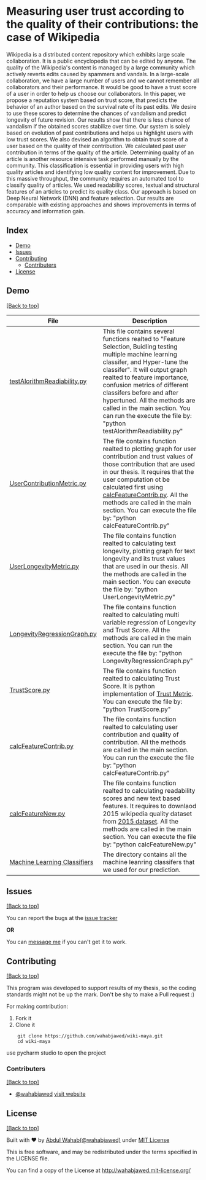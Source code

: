 # Measuring user trust according to the quality of their contributions: the case of Wikipedia

Wikipedia is a distributed content repository which exhibits large scale collaboration. It is a
public encyclopedia that can be edited by anyone. The quality of the Wikipedia&#39;s content is
managed by a large community which actively reverts edits caused by spammers and
vandals. In a large-scale collaboration, we have a large number of users and we cannot
remember all collaborators and their performance. It would be good to have a trust score of
a user in order to help us choose our collaborators. In this paper, we propose a reputation
system based on trust score, that predicts the behavior of an author based on the survival
rate of its past edits. We desire to use these scores to determine the chances of vandalism
and predict longevity of future revision. Our results show that there is less chance of
vandalism if the obtained scores stabilize over time. Our system is solely based on evolution
of past contributions and helps us highlight users with low trust scores.
We also devised an algorithm to obtain trust score of a user based on the quality of their
contribution. We calculated past user contribution in terms of the quality of the article.
Determining quality of an article is another resource intensive task performed manually by
the community. This classification is essential in providing users with high quality articles
and identifying low quality content for improvement. Due to this massive throughput, the
community requires an automated tool to classify quality of articles. We used readability
scores, textual and structural features of an articles to predict its quality class. Our approach
is based on Deep Neural Network (DNN) and feature selection. Our results are comparable
with existing approaches and shows improvements in terms of accuracy and information
gain.

## Index

- [Demo](https://github.com/wahabjawed/wiki-maya#demo)
- [Issues](https://github.com/wahabjawed/wiki-maya#issues)
- [Contributing](https://github.com/wahabjawed/wiki-maya#contributing)
  - [Contributers](https://github.com/wahabjawed/wiki-maya#contributers)
- [License](https://github.com/wahabjawed/wiki-maya#license)


## Demo

[[Back to top]](https://github.com/wahabjawed/wiki-maya#index)

File | Description 
--- | ---
[testAlorithmReadiability.py](https://github.com/wahabjawed/wiki-maya/blob/master/script/testAlorithmReadiability.py) | This file contains several functions realted to "Feature Selection, Buidling testing multiple machine learning classifer, and Hyper-tune the classifer". It will output graph realted to feature importance, confusion metrics of different classifers before and after hypertuned. All the methods are called in the main section. You can run the execute the file by: "python testAlorithmReadiability.py"
[UserContributionMetric.py](https://github.com/wahabjawed/wiki-maya/blob/master/script/UserContributionMetric.py)  | The file contains function realted to plotting graph for user contribution and trust values of those contribution that are used in our thesis. It requires that the user computation ot be calculated first using [calcFeatureContrib.py](https://github.com/wahabjawed/wiki-maya/blob/master/script/calcFeatureContrib.py). All the methods are called in the main section. You can execute the file by: "python calcFeatureContrib.py" 
[UserLongevityMetric.py](https://github.com/wahabjawed/wiki-maya/blob/master/script/UserLongevityMetric.py)  | The file contains function realted to calculating text longevity, plotting graph for text longevity and its trust values that are used in our thesis. All the methods are called in the main section. You can execute the file by: "python UserLongevityMetric.py" 
[LongevityRegressionGraph.py](https://github.com/wahabjawed/wiki-maya/blob/master/script/LongevityRegressionGraph.py)  | The file contains function realted to calculating multi variable regression of Longevity and Trust Score. All the methods are called in the main section. You can run the execute the file by: "python LongevityRegressionGraph.py" 
[TrustScore.py](https://github.com/wahabjawed/wiki-maya/blob/master/script/TrustScore.py)  | The file contains function realted to calculating Trust Score. It is python implementation of [Trust Metric](https://hal.inria.fr/hal-01351250/document). You can execute the file by: "python TrustScore.py"
[calcFeatureContrib.py](https://github.com/wahabjawed/wiki-maya/blob/master/script/calcFeatureContrib.py)  | The file contains function realted to calculating user contribution and quality of contribution. All the methods are called in the main section. You can run the execute the file by: "python calcFeatureContrib.py" 
[calcFeatureNew.py](https://github.com/wahabjawed/wiki-maya/blob/master/script/calcFeatureNew.py)  | The file contains function realted to calculating readability scores and new text based features. It requires to downlaod 2015 wikipedia quality dataset from [2015 dataset](https://figshare.com/articles/English_Wikipedia_Quality_Asssessment_Dataset/1375406). All the methods are called in the main section. You can execute the file by: "python calcFeatureNew.py" 
[Machine Learning Classifiers](https://github.com/wahabjawed/wiki-maya/tree/master/maya/nltk/algorithm)  | The directory contains all the machine leanring classifers that we used for our prediction.

## Issues

[[Back to top]](https://github.com/wahabjawed/wiki-maya#index)

You can report the bugs at the [issue tracker](https://github.com/wahabjawed/wiki-maya/issues)

**OR**

You can [message me](https://www.facebook.com/wahab.jawed) if you can't get it to work.

## Contributing

[[Back to top]](https://github.com/wahabjawed/wiki-maya#index)

This program was developed to support results of my thesis, so the coding standards might not be up the mark. Don't be shy to make a Pull request :)

For making contribution:

1. Fork it
2. Clone it

```
    git clone https://github.com/wahabjawed/wiki-maya.git
    cd wiki-maya
```

use pycharm studio to open the project

### Contributers

[[Back to top]](https://github.com/wahabjawed/wiki-maya#index)

- [@wahabjawed](https://github.com/wahabjawed/)   [visit website](https://www.linkedin.com/in/abdul-wahab-47745163/)

## License

[[Back to top]](https://github.com/wahabjawed/wiki-maya#index)

Built with ♥ by [Abdul Wahab](https://www.linkedin.com/in/abdul-wahab-47745163/)[(@wahabjawed)](https://www.facebook.com/wahab.jawed) under [MIT License](http://wahabjawed.mit-license.org)

This is free software, and may be redistributed under the terms specified in the LICENSE file.

You can find a copy of the License at http://wahabjawed.mit-license.org/
